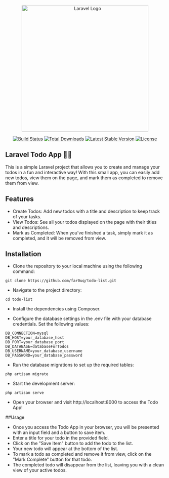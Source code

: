 <p align="center"><a href="https://laravel.com" target="_blank"><img src="https://raw.githubusercontent.com/laravel/art/master/logo-lockup/5%20SVG/2%20CMYK/1%20Full%20Color/laravel-logolockup-cmyk-red.svg" width="400" alt="Laravel Logo"></a></p>

<p align="center">
<a href="https://github.com/laravel/framework/actions"><img src="https://github.com/laravel/framework/workflows/tests/badge.svg" alt="Build Status"></a>
<a href="https://packagist.org/packages/laravel/framework"><img src="https://img.shields.io/packagist/dt/laravel/framework" alt="Total Downloads"></a>
<a href="https://packagist.org/packages/laravel/framework"><img src="https://img.shields.io/packagist/v/laravel/framework" alt="Latest Stable Version"></a>
<a href="https://packagist.org/packages/laravel/framework"><img src="https://img.shields.io/packagist/l/laravel/framework" alt="License"></a>
</p>

## Laravel Todo App 📝✅
This is a simple Laravel project that allows you to create and manage your todos in a fun and interactive way! With this small app, you can easily add new todos, view them on the page, and mark them as completed to remove them from view.

## Features
- Create Todos: Add new todos with a title and description to keep track of your tasks.
- View Todos: See all your todos displayed on the page with their titles and descriptions.
- Mark as Completed: When you've finished a task, simply mark it as completed, and it will be removed from view.

## Installation
- Clone the repository to your local machine using the following command:
```
git clone https://github.com/far0uq/todo-list.git
```

- Navigate to the project directory:
```
cd todo-list
```

- Install the dependencies using Composer.

- Configure the database settings in the .env file with your database credentials. Set the following values:
```
DB_CONNECTION=mysql
DB_HOST=your_database_host
DB_PORT=your_database_port
DB_DATABASE=databaseForTodos
DB_USERNAME=your_database_username
DB_PASSWORD=your_database_password
```

- Run the database migrations to set up the required tables:
```
php artisan migrate
```

- Start the development server:
```
php artisan serve
```

- Open your browser and visit http://localhost:8000 to access the Todo App!

##Usage
- Once you access the Todo App in your browser, you will be presented with an input field and a button to save item.
- Enter a title for your todo in the provided field.
- Click on the "Save Item" button to add the todo to the list.
- Your new todo will appear at the bottom of the list.
- To mark a todo as completed and remove it from view, click on the "Mark Complete" button for that todo.
- The completed todo will disappear from the list, leaving you with a clean view of your active todos.
